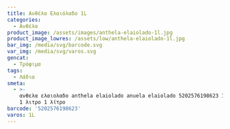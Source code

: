 ```yaml
---
title: Ανθέλα Ελαιόλαδο 1L
categories:
  - Ανθέλα
product_image: /assets/images/anthela-elaiolado-1l.jpg
product_image_lowres: /assets/low/anthela-elaiolado-1l.jpg
bar_img: /media/svg/barcode.svg
var_img: /media/svg/varos.svg
gencat:
  - Τρόφιμα
tags:
  - Λάδια
smeta:
  - >-
    ανθελα ελαιολαδο anthela elaiolado anuela elaiolado 5202576198623 1l 1 litro
    1 λιτρο 1 λίτρο 
barcode: '5202576198623'
varos: 1L
---
```

